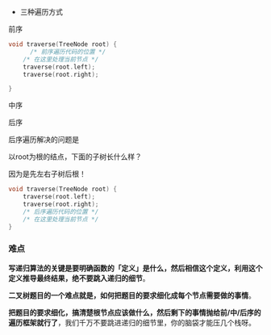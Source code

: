 - 三种遍历方式

前序

```cpp
void traverse(TreeNode root) {
      /* 前序遍历代码的位置 */
    /* 在这里处理当前节点 */
    traverse(root.left);
    traverse(root.right);

}
```



中序



后序

后序遍历解决的问题是 

以root为根的结点，下面的子树长什么样？

因为是先左右子树后根！

```cpp
void traverse(TreeNode root) {
    traverse(root.left);
    traverse(root.right);
    /* 后序遍历代码的位置 */
    /* 在这里处理当前节点 */
}
```





### 难点

**写递归算法的关键是要明确函数的「定义」是什么，然后相信这个定义，利用这个定义推导最终结果，绝不要跳入递归的细节**。



**二叉树题目的一个难点就是，如何把题目的要求细化成每个节点需要做的事情**。





**把题目的要求细化，搞清楚根节点应该做什么，然后剩下的事情抛给前/中/后序的遍历框架就行了**，我们千万不要跳进递归的细节里，你的脑袋才能压几个栈呀。
